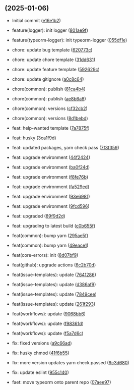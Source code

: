 

##  (2025-01-06)
    

* Initial commit ([e16e1b2](https://github.com/atls/common/commit/e16e1b2))
    
* feature(logger): init logger ([801ae9f](https://github.com/atls/common/commit/801ae9f))
    
* feature(typeorm-logger): init typeorm-logger ([055df1e](https://github.com/atls/common/commit/055df1e))
    
* chore: update bug template ([620773c](https://github.com/atls/common/commit/620773c))
    
* chore: update chore template ([31dd631](https://github.com/atls/common/commit/31dd631))
    
* chore: update feature template ([592629c](https://github.com/atls/common/commit/592629c))
    
* chore: update gitignore ([a0c8c64](https://github.com/atls/common/commit/a0c8c64))
    
* chore(common): publish ([81ca4b4](https://github.com/atls/common/commit/81ca4b4))
    
* chore(common): publish ([ae8b6a8](https://github.com/atls/common/commit/ae8b6a8))
    
* chore(common): versions ([cf32cb2](https://github.com/atls/common/commit/cf32cb2))
    
* chore(common): versions ([8d1bebd](https://github.com/atls/common/commit/8d1bebd))
    
* feat: help-wanted template ([7a7875f](https://github.com/atls/common/commit/7a7875f))
    
* feat: husky ([3ca1f9d](https://github.com/atls/common/commit/3ca1f9d))
    
* feat: updated packages, yarn check pass ([7f3f359](https://github.com/atls/common/commit/7f3f359))
    
* feat: upgrade environment ([44f2424](https://github.com/atls/common/commit/44f2424))
    
* feat: upgrade environment ([ba0f24d](https://github.com/atls/common/commit/ba0f24d))
    
* feat: upgrade environment ([f8fe76b](https://github.com/atls/common/commit/f8fe76b))
    
* feat: upgrade environment ([fa529ed](https://github.com/atls/common/commit/fa529ed))
    
* feat: upgrade environment ([93e6981](https://github.com/atls/common/commit/93e6981))
    
* feat: upgrade environment ([9fcd596](https://github.com/atls/common/commit/9fcd596))
    
* feat: upgraded ([89f9d2d](https://github.com/atls/common/commit/89f9d2d))
    
* feat: upgrading to latest build ([c0b655f](https://github.com/atls/common/commit/c0b655f))
    
* feat(common): bump yarn ([295ae5f](https://github.com/atls/common/commit/295ae5f))
    
* feat(common): bump yarn ([49eace1](https://github.com/atls/common/commit/49eace1))
    
* feat(core-errors): init ([8d07bf9](https://github.com/atls/common/commit/8d07bf9))
    
* feat(github): upgrade actions ([6c2b70d](https://github.com/atls/common/commit/6c2b70d))
    
* feat(issue-templates): update ([7641286](https://github.com/atls/common/commit/7641286))
    
* feat(issue-templates): update ([d386af9](https://github.com/atls/common/commit/d386af9))
    
* feat(issue-templates): update ([7849cee](https://github.com/atls/common/commit/7849cee))
    
* feat(issue-templates): update ([261f293](https://github.com/atls/common/commit/261f293))
    
* feat(workflows): update ([9068bb6](https://github.com/atls/common/commit/9068bb6))
    
* feat(workflows): update ([f98361d](https://github.com/atls/common/commit/f98361d))
    
* feat(workflows): update ([f5a7d6c](https://github.com/atls/common/commit/f5a7d6c))
    
* fix: fixed versions ([a9c66ad](https://github.com/atls/common/commit/a9c66ad))
    
* fix: husky chmod ([41f6b55](https://github.com/atls/common/commit/41f6b55))
    
* fix: more version updates yarn check passed ([9c3d680](https://github.com/atls/common/commit/9c3d680))
    
* fix: update eslint ([955c140](https://github.com/atls/common/commit/955c140))
    
* faet: move typeorm onto parent repo ([07aee97](https://github.com/atls/common/commit/07aee97))
    

    

    
